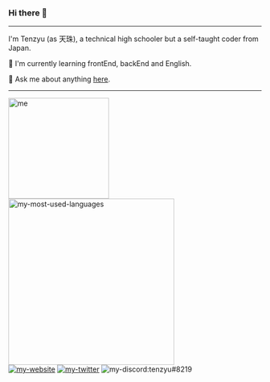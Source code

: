 ### Hi there 👋

<hr>

I'm Tenzyu (as 天珠), a technical high schooler but a self-taught coder from Japan.

🌱 I'm currently learning frontEnd, backEnd and English.

💬 Ask me about anything [here](https://github.com/tenzyu/tenzyu/issues).

<hr>

<div>
  <img alt="me" width="200px" align="left" src="https://cdn.discordapp.com/attachments/752286472383758416/757471800203673700/me.png" />
</div>

<div>
  <img alt="my-most-used-languages" width="330px" src="https://github-readme-stats.vercel.app/api/top-langs/?username=tenzyu&layout=compact&theme=graywhite" />
</div>

<div>
  <a href="https://tenzyu.com/"><img alt="my-website" src="https://img.shields.io/static/v1?style=flat&logo=netlify&label=&labelColor=505050&color=505050&message=tenzyu.com" /></a>
  <a href="https://twitter.com/masudatenzyu"><img alt="my-twitter" src="https://img.shields.io/static/v1?style=flat&logo=twitter&label=&labelColor=505050&color=505050&message=masudatenzyu" /></a>
  <img alt="my-discord:tenzyu#8219" src="https://img.shields.io/static/v1?style=flat&logo=discord&logoColor=8DA3F2&label=&labelColor=505050&color=505050&message=tenzyu%238219" /></a>
</div>
